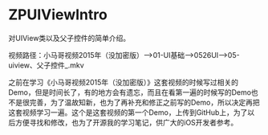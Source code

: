 # ZPUIViewIntro
对UIView类以及父子控件的简单介绍。

视频路径：小马哥视频2015年（没加密版）——>01-UI基础——>0526UI——>05-uiview、父子控件_.mkv

之前在学习《小马哥视频2015年（没加密版）》这套视频的时候写过相关的Demo，但是时间长了，有的地方会有遗忘，而且在看第一遍的时候写的Demo也不是很完善，为了温故知新，也为了再补充和修正之前写的Demo，所以决定再把这套视频学习一遍。这个是这套视频的第一个Demo，上传到GitHub上，为了以后方便寻找和修改，也为了开源我的学习笔记，供广大的iOS开发者参考。
